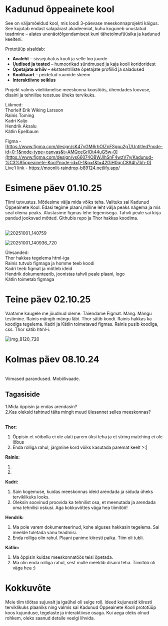 # Kadunud õppeainete kool

See on väljamõeldud kool, mis loodi 3-päevase meeskonnaprojekti käigus.  <br>
See kujutab endast salapärast akadeemiat, kuhu koguneb unustatud teadmine – alates unenäotõlgendamisest kuni tähetolmufüüsika ja kadunud keelteni.<br>  

Prototüüp sisaldab:  <br>
- **Avaleht** – sissejuhatus kooli ja selle loo juurde  <br>
- **Uudised ja teated** – humoorikad sündmused ja kaja kooli koridoridest  <br>
- **Õpetajate arhiiv** – ekstsentriliste õpetajate profiilid ja saladused  <br>
- **Koolikaart** – peidetud ruumide skeem <br> 
- **Interaktiivne seiklus**   <br>

Projekt valmis viieliikmelise meeskonna koostöös, ühendades loovuse, disaini ja tehnilise teostuse üheks tervikuks.<br>

Liikmed: <br>
Thorleif Erik Wiking Larsson <br>
Rainis Toming <br>
Kadri Kaljo <br>
Hendrik Aksalu <br>
Kätlin Epelbaum <br>

Figma -  [https://www.figma.com/design/sK47yGM6rhOIZnFSgpu2gT/Untitled?node-id=0-1&node-type=canvas&t=AMQceGrlOt44uG5w-0](https://www.figma.com/design/vs66074OBWJlhSnF4wzV7y/Kadunud-%C3%95ppeainete-Kool?node-id=0-1&p=f&t=42GiH0qnC894hZbh-0) <br>
Live'i link - https://moonlit-raindrop-b89124.netlify.app/ <br>

<h1>Esimene päev 01.10.25</h1>
Tiimi tutvustus. Mõtlesime välja mida võiks teha. Valituks sai Kadunud Õppeainete Kool. Edasi tegime plaani,milline leht välja peaks nägema ja mis seal olema peaks. Alustasime figmas lehe tegemisega. Tahvli peale sai kirja pandud jooksvad mõtted. Githubis repo ja Thor hakkas koodima. <br>
 <br>

![20251001_140759](https://github.com/user-attachments/assets/7d73cca7-2e2b-4d69-8340-7bb47ddd8cf9)

![20251001_140936_720](https://github.com/user-attachments/assets/9cb2f2a8-ac00-4710-9d53-ebac1b3e8433)



Ülesanded: <br>
Thor hakkas tegelema html-iga <br>
Rainis tutvub figmaga ja homme teeb koodi<br>
Kadri teeb figmat ja mõtleb ideid<br>
Hendrik dokumenteerib, joonistas tahvli peale plaani, logo<br>
Kätlin toimetab figmaga<br>

<h1>Teine päev 02.10.25</h1>

Vaatame kaugele me jõudnud oleme. Täiendame Figmat. Mäng. Mängu testimine. Rainis mängib mängu läbi. Thor sätib koodi. Rainis hakkas ka koodiga tegelema. Kadri ja Kätlin toimetavad figmas. Rainis pusib koodiga, css. Thor sätib html-i. <br>

![img_8120_720](https://github.com/user-attachments/assets/b2670aba-5aa0-4379-927a-46e41f7e515d)

<h1>Kolmas päev 08.10.24</h1> <br>
Viimased parandused. Mobiilivaade.
<h2>Tagasiside</h2>
1.Mida õppisin ja endas arendasin? <br>
2.Kas oleksid tahtnud täita mingit muud ülesannet selles meeskonnas? <br> <br>

<b>Thor:</b><br>
1. Õppisin et võibolla ei ole alati parem üksi teha ja et string matching ei ole lõbus
2. Enda rolliga rahul, järgmine kord võiks kasutada paremat keelt >:|

<b>Rainis: </b><br>
1. <br>
2. <br>

<b>Kadri:</b> <br>
1. Sain kogemuse, kuidas meeskonnas ideid arendada ja siduda üheks terviklikuks looks.
2. Oleksin soovinud proovida ka tehnilist osa, et meenutada ja arendada oma tehnilisi oskusi. Aga kokkuvõttes väga hea tiimitöö!

<b>Hendrik:</b> <br>
1. Ma pole varem dokumenteerinud, kohe alguses hakkasin tegelema. Sai meelde tuletada vanu teadmisi.<br>
2. Enda rolliga olin rahul. Plaani panime kiiresti paika. Tiim oli tubli.<br>

<b>Kätlin:</b> <br>
1. Ma õppisin kuidas meeskonnatöös teisi õpetada. <br>
2. Ma olin enda rolliga rahul, sest mulle meeldib disaini teha. Tiimitöö oli väga hea :)<br>

<h1>Kokkuvõte</h1>
<p>Meie tiim töötas sujuvalt ja igaühel oli selge roll. Ideed kujunesid kiiresti terviklikuks plaaniks ning valmis sai Kadunud Õppeainete Kooli prototüüp koos kujunduse, tegelaste ja interaktiivse osaga. Kui aega oleks olnud rohkem, oleks saanud detaile veelgi lihvida.</p>
